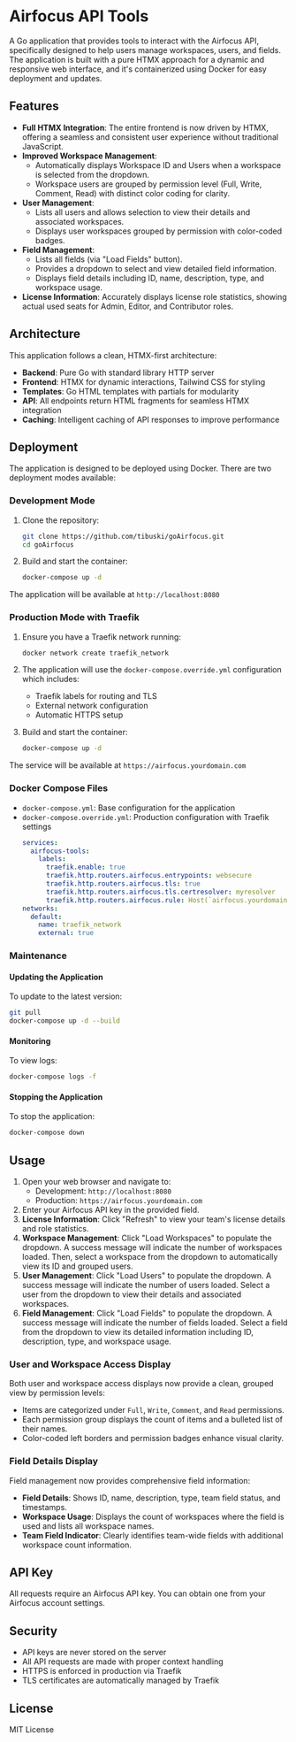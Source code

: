 # Airfocus API Tools

A Go application that provides tools to interact with the Airfocus API, specifically designed to help users manage workspaces, users, and fields. The application is built with a pure HTMX approach for a dynamic and responsive web interface, and it's containerized using Docker for easy deployment and updates.

## Features

- **Full HTMX Integration**: The entire frontend is now driven by HTMX, offering a seamless and consistent user experience without traditional JavaScript.
- **Improved Workspace Management**:
  - Automatically displays Workspace ID and Users when a workspace is selected from the dropdown.
  - Workspace users are grouped by permission level (Full, Write, Comment, Read) with distinct color coding for clarity.
- **User Management**:
  - Lists all users and allows selection to view their details and associated workspaces.
  - Displays user workspaces grouped by permission with color-coded badges.
- **Field Management**:
  - Lists all fields (via "Load Fields" button).
  - Provides a dropdown to select and view detailed field information.
  - Displays field details including ID, name, description, type, and workspace usage.
- **License Information**: Accurately displays license role statistics, showing actual used seats for Admin, Editor, and Contributor roles.

## Architecture

This application follows a clean, HTMX-first architecture:

- **Backend**: Pure Go with standard library HTTP server
- **Frontend**: HTMX for dynamic interactions, Tailwind CSS for styling
- **Templates**: Go HTML templates with partials for modularity
- **API**: All endpoints return HTML fragments for seamless HTMX integration
- **Caching**: Intelligent caching of API responses to improve performance

## Deployment

The application is designed to be deployed using Docker. There are two deployment modes available:

### Development Mode

1. Clone the repository:
   ```bash
   git clone https://github.com/tibuski/goAirfocus.git
   cd goAirfocus
   ```

2. Build and start the container:
   ```bash
   docker-compose up -d
   ```

The application will be available at `http://localhost:8080`

### Production Mode with Traefik

1. Ensure you have a Traefik network running:
   ```bash
   docker network create traefik_network
   ```

2. The application will use the `docker-compose.override.yml` configuration which includes:
   - Traefik labels for routing and TLS
   - External network configuration
   - Automatic HTTPS setup

3. Build and start the container:
   ```bash
   docker-compose up -d
   ```

The service will be available at `https://airfocus.yourdomain.com`

### Docker Compose Files

- `docker-compose.yml`: Base configuration for the application
- `docker-compose.override.yml`: Production configuration with Traefik settings
  ```yaml
  services:
    airfocus-tools:
      labels:
        traefik.enable: true
        traefik.http.routers.airfocus.entrypoints: websecure
        traefik.http.routers.airfocus.tls: true
        traefik.http.routers.airfocus.tls.certresolver: myresolver
        traefik.http.routers.airfocus.rule: Host(`airfocus.yourdomain.com`)
  networks:
    default:
      name: traefik_network
      external: true
  ```

### Maintenance

#### Updating the Application

To update to the latest version:
```bash
git pull
docker-compose up -d --build
```

#### Monitoring

To view logs:
```bash
docker-compose logs -f
```

#### Stopping the Application

To stop the application:
```bash
docker-compose down
```

## Usage

1. Open your web browser and navigate to:
   - Development: `http://localhost:8080`
   - Production: `https://airfocus.yourdomain.com`
2. Enter your Airfocus API key in the provided field.
3. **License Information**: Click "Refresh" to view your team's license details and role statistics.
4. **Workspace Management**: Click "Load Workspaces" to populate the dropdown. A success message will indicate the number of workspaces loaded. Then, select a workspace from the dropdown to automatically view its ID and grouped users.
5. **User Management**: Click "Load Users" to populate the dropdown. A success message will indicate the number of users loaded. Select a user from the dropdown to view their details and associated workspaces.
6. **Field Management**: Click "Load Fields" to populate the dropdown. A success message will indicate the number of fields loaded. Select a field from the dropdown to view its detailed information including ID, description, type, and workspace usage.

### User and Workspace Access Display

Both user and workspace access displays now provide a clean, grouped view by permission levels:

- Items are categorized under `Full`, `Write`, `Comment`, and `Read` permissions.
- Each permission group displays the count of items and a bulleted list of their names.
- Color-coded left borders and permission badges enhance visual clarity.

### Field Details Display

Field management now provides comprehensive field information:

- **Field Details**: Shows ID, name, description, type, team field status, and timestamps.
- **Workspace Usage**: Displays the count of workspaces where the field is used and lists all workspace names.
- **Team Field Indicator**: Clearly identifies team-wide fields with additional workspace count information.

## API Key

All requests require an Airfocus API key. You can obtain one from your Airfocus account settings.

## Security

- API keys are never stored on the server
- All API requests are made with proper context handling
- HTTPS is enforced in production via Traefik
- TLS certificates are automatically managed by Traefik

## License

MIT License
